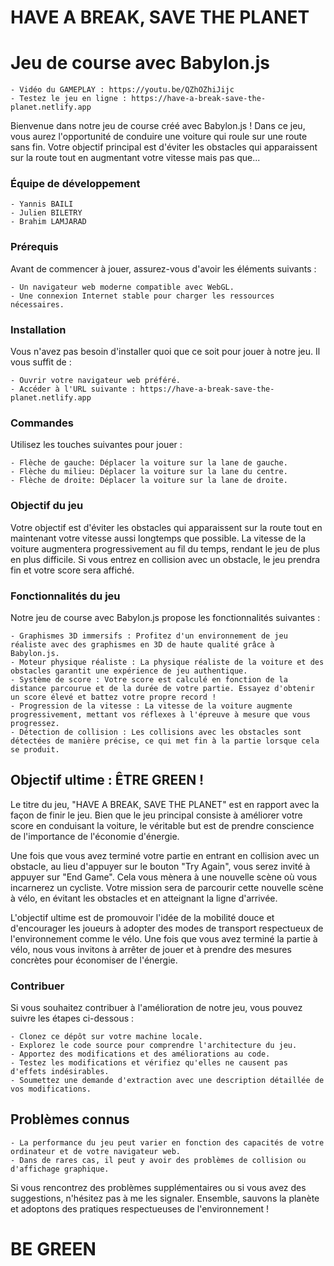 # HAVE A BREAK, SAVE THE PLANET
# Jeu de course avec Babylon.js

    - Vidéo du GAMEPLAY : https://youtu.be/QZhOZhiJijc
    - Testez le jeu en ligne : https://have-a-break-save-the-planet.netlify.app

Bienvenue dans notre jeu de course créé avec Babylon.js ! Dans ce jeu, vous aurez l'opportunité de conduire une voiture qui roule sur une route sans fin. Votre objectif principal est d'éviter les obstacles qui apparaissent sur la route tout en augmentant votre vitesse mais pas que... 

### Équipe de développement

    - Yannis BAILI
    - Julien BILETRY
    - Brahim LAMJARAD

### Prérequis

Avant de commencer à jouer, assurez-vous d'avoir les éléments suivants :

    - Un navigateur web moderne compatible avec WebGL.
    - Une connexion Internet stable pour charger les ressources nécessaires.

### Installation

Vous n'avez pas besoin d'installer quoi que ce soit pour jouer à notre jeu. Il vous suffit de :

    - Ouvrir votre navigateur web préféré.
    - Accéder à l'URL suivante : https://have-a-break-save-the-planet.netlify.app

### Commandes

Utilisez les touches suivantes pour jouer :

    - Flèche de gauche: Déplacer la voiture sur la lane de gauche.
    - Flèche du milieu: Déplacer la voiture sur la lane du centre.
    - Flèche de droite: Déplacer la voiture sur la lane de droite.

### Objectif du jeu

Votre objectif est d'éviter les obstacles qui apparaissent sur la route tout en maintenant votre vitesse aussi longtemps que possible. La vitesse de la voiture augmentera progressivement au fil du temps, rendant le jeu de plus en plus difficile. Si vous entrez en collision avec un obstacle, le jeu prendra fin et votre score sera affiché.

### Fonctionnalités du jeu

Notre jeu de course avec Babylon.js propose les fonctionnalités suivantes :

    - Graphismes 3D immersifs : Profitez d'un environnement de jeu réaliste avec des graphismes en 3D de haute qualité grâce à Babylon.js.
    - Moteur physique réaliste : La physique réaliste de la voiture et des obstacles garantit une expérience de jeu authentique.
    - Système de score : Votre score est calculé en fonction de la distance parcourue et de la durée de votre partie. Essayez d'obtenir un score élevé et battez votre propre record !
    - Progression de la vitesse : La vitesse de la voiture augmente progressivement, mettant vos réflexes à l'épreuve à mesure que vous progressez.
    - Détection de collision : Les collisions avec les obstacles sont détectées de manière précise, ce qui met fin à la partie lorsque cela se produit.

## Objectif ultime : ÊTRE GREEN !

Le titre du jeu, "HAVE A BREAK, SAVE THE PLANET" est en rapport avec la façon de finir le jeu. Bien que le jeu principal consiste à améliorer votre score en conduisant la voiture, le véritable but est de prendre conscience de l'importance de l'économie d'énergie.

Une fois que vous avez terminé votre partie en entrant en collision avec un obstacle, au lieu d'appuyer sur le bouton "Try Again", vous serez invité à appuyer sur "End Game". Cela vous mènera à une nouvelle scène où vous incarnerez un cycliste. Votre mission sera de parcourir cette nouvelle scène à vélo, en évitant les obstacles et en atteignant la ligne d'arrivée.

L'objectif ultime est de promouvoir l'idée de la mobilité douce et d'encourager les joueurs à adopter des modes de transport respectueux de l'environnement comme le vélo. Une fois que vous avez terminé la partie à vélo, nous vous invitons à arrêter de jouer et à prendre des mesures concrètes pour économiser de l'énergie.

### Contribuer

Si vous souhaitez contribuer à l'amélioration de notre jeu, vous pouvez suivre les étapes ci-dessous :

    - Clonez ce dépôt sur votre machine locale.
    - Explorez le code source pour comprendre l'architecture du jeu.
    - Apportez des modifications et des améliorations au code.
    - Testez les modifications et vérifiez qu'elles ne causent pas d'effets indésirables.
    - Soumettez une demande d'extraction avec une description détaillée de vos modifications.

## Problèmes connus

    - La performance du jeu peut varier en fonction des capacités de votre ordinateur et de votre navigateur web.
    - Dans de rares cas, il peut y avoir des problèmes de collision ou d'affichage graphique.

Si vous rencontrez des problèmes supplémentaires ou si vous avez des suggestions, n'hésitez pas à me les signaler. Ensemble, sauvons la planète et adoptons des pratiques respectueuses de l'environnement !


# BE GREEN
